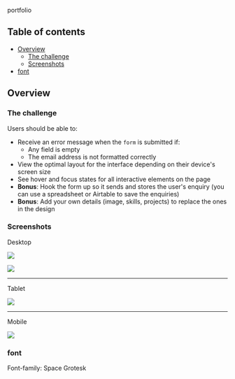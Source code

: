  portfolio


## Table of contents

- [Overview](#overview)
  - [The challenge](#the-challenge)
  - [Screenshots](#screenshots)
- [font](#font)

## Overview

### The challenge

Users should be able to:

- Receive an error message when the `form` is submitted if:
  - Any field is empty
  - The email address is not formatted correctly
- View the optimal layout for the interface depending on their device's screen size
- See hover and focus states for all interactive elements on the page
- **Bonus**: Hook the form up so it sends and stores the user's enquiry (you can use a spreadsheet or Airtable to save the enquiries)
- **Bonus**: Add your own details (image, skills, projects) to replace the ones in the design

### Screenshots

Desktop

![](./screenshots/screenshot-desktop.png)

![](./screenshots/screenshot-desktop-active.png)

---

Tablet

![](./screenshots/screenshot-tablet.png)

---

Mobile

![](./screenshots/screenshot-mobile.png)


### font

Font-family: Space Grotesk




